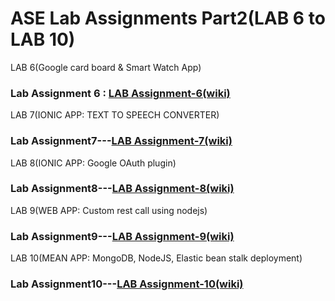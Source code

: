 # ASE Lab Assignments Part2(LAB 6 to LAB 10)
LAB 6(Google card board &amp; Smart Watch App)
### Lab Assignment 6 : [LAB Assignment-6(wiki)](https://github.com/ROHITHKUMARN/ASE-Lab-Assignments/wiki/Lab-Assignment-6(Smart-Watch-App&-Google-Card-Board))
LAB 7(IONIC APP: TEXT TO SPEECH CONVERTER)
### Lab Assignment7---[LAB Assignment-7(wiki)](https://github.com/ROHITHKUMARN/ASE_Assignments--Part2/wiki/Lab-Assignment-7(IONIC-APPLICATION_TEXT-TO-SPEECH-CONVERTER))
LAB 8(IONIC APP: Google OAuth plugin)
### Lab Assignment8---[LAB Assignment-8(wiki)](https://github.com/ROHITHKUMARN/ASE_Assignments--Part2/wiki/Lab-Assignment-8(IONIC-PLUGIN))
LAB 9(WEB APP: Custom rest call using nodejs)
### Lab Assignment9---[LAB Assignment-9(wiki)](https://github.com/ROHITHKUMARN/ASE_Assignments--Part2/wiki/Lab--Assignment9(MEAN-stack-devapp))
LAB 10(MEAN APP: MongoDB, NodeJS, Elastic bean stalk deployment)
### Lab Assignment10---[LAB Assignment-10(wiki)](https://github.com/ROHITHKUMARN/ASE_Assignments--Part2/wiki/MEAN-APP-(Bean-stalk-deployed))
